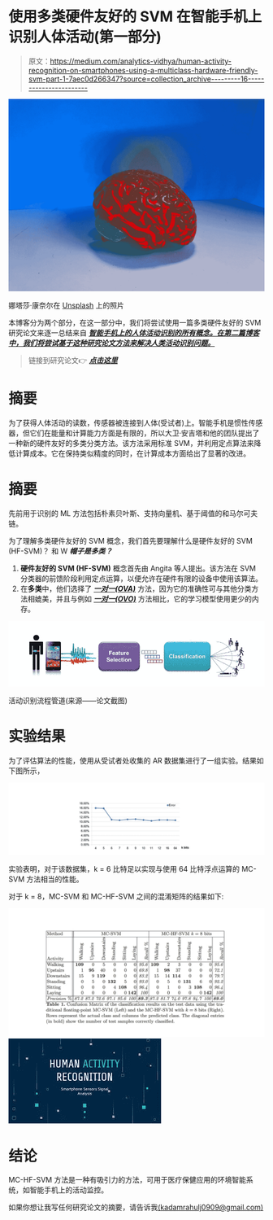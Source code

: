 # 使用多类硬件友好的 SVM 在智能手机上识别人体活动(第一部分)

> 原文：<https://medium.com/analytics-vidhya/human-activity-recognition-on-smartphones-using-a-multiclass-hardware-friendly-svm-part-1-7aec0d266347?source=collection_archive---------16----------------------->

![](img/e7ca1e62582551ecdf183202ae64a7e1.png)

娜塔莎·康奈尔在 [Unsplash](https://unsplash.com?utm_source=medium&utm_medium=referral) 上的照片

本博客分为两个部分，在这一部分中，我们将尝试使用一篇多类硬件友好的 SVM 研究论文来逐一总结来自 [***智能手机上的人体活动识别的所有概念。在第二篇博客中，我们将尝试基于这种研究论文方法来解决人类活动识别问题。***](https://upcommons.upc.edu/bitstream/handle/2117/101769/IWAAL2012.pdf;jsessionid=644F1FF264A1818A75E49876CE24150C?sequence=1)

> 链接到研究论文👉 [***点击这里***](https://upcommons.upc.edu/bitstream/handle/2117/101769/IWAAL2012.pdf;jsessionid=644F1FF264A1818A75E49876CE24150C?sequence=1)

# 摘要

为了获得人体活动的读数，传感器被连接到人体(受试者)上。智能手机是惯性传感器，但它们在能量和计算能力方面是有限的，所以大卫·安吉塔和他的团队提出了一种新的硬件友好的多类分类方法。该方法采用标准 SVM，并利用定点算法来降低计算成本。它在保持类似精度的同时，在计算成本方面给出了显著的改进。

# 摘要

先前用于识别的 ML 方法包括朴素贝叶斯、支持向量机、基于阈值的和马尔可夫链。

为了理解多类硬件友好的 SVM 概念，我们首先要理解什么是硬件友好的 SVM (HF-SVM)？ 和 W ***帽子是多类？***

1.  **硬件友好的 SVM (HF-SVM)** 概念首先由 Angita 等人提出。该方法在 SVM 分类器的前馈阶段利用定点运算，以便允许在硬件有限的设备中使用该算法。
2.  在**多类**中，他们选择了 [***一对一(OVA)***](https://towardsdatascience.com/multi-class-classification-one-vs-all-one-vs-one-94daed32a87b) 方法，因为它的准确性可与其他分类方法相媲美，并且与例如 [***一对一(OVO)***](https://towardsdatascience.com/multi-class-classification-one-vs-all-one-vs-one-94daed32a87b) 方法相比，它的学习模型使用更少的内存。

![](img/8620d2b16c5bdf69c669f8c904a0c0c1.png)

活动识别流程管道(来源——论文截图)

# 实验结果

为了评估算法的性能，使用从受试者处收集的 AR 数据集进行了一组实验。结果如下图所示，

![](img/eab9700b459a9c94e93e3ff720519d6d.png)

实验表明，对于该数据集，k = 6 比特足以实现与使用 64 比特浮点运算的 MC-SVM 方法相当的性能。

对于 k = 8，MC-SVM 和 MC-HF-SVM 之间的混淆矩阵的结果如下:

![](img/fa6ca43a9ea80c1d028edab638972112.png)![](img/61f27573c27cbe6505d3ca38dab37413.png)

# 结论

MC-HF-SVM 方法是一种有吸引力的方法，可用于医疗保健应用的环境智能系统，如智能手机上的活动监控。

如果你想让我写任何研究论文的摘要，请告诉我[(kadamrahulj0909@gmail.com)](http://kadamrahulj0909@gmail.com)